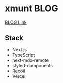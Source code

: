 # xmunt BLOG

[BLOG Link](https://xmunt.vercel.app/)

## Stack

- Next.js
- TypeScript
- next-mdx-remote
- styled-components
- Recoil
- Vercel
